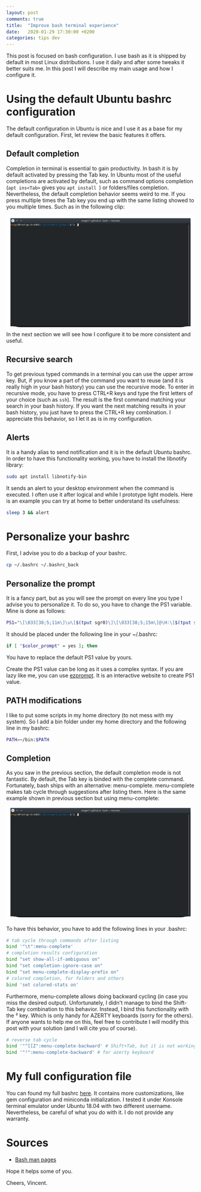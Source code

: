 ```yaml
---
layout: post
comments: true
title:  "Improve bash terminal experience"
date:   2020-01-29 17:30:00 +0200
categories: tips dev
---
```


This post is focused on bash configuration.
I use bash as it is shipped by default in most Linux distributions.
I use it daily and after some tweaks it better suits me.
In this post I will describe my main usage and how I configure it.

# Using the default Ubuntu bashrc configuration
The default configuration in Ubuntu is nice and I use it as a base for my default configuration.
First, let review the basic features it offers.

## Default completion
Completion in terminal is essential to gain productivity.
In bash it is by default activated by pressing the Tab key.
In Ubuntu most of the useful completions are activated by default, such as command options completion (`apt ins<Tab>` gives you `apt install `) or folders/files completion.
Nevertheless, the default completion behavior seems weird to me.
If you press multiple times the Tab key you end up with the same listing showed to you multiple times.
Such as in the following clip:

![Default completion output](/assets/images/bash_config/default_tab_behavior.gif)
In the next section we will see how I configure it to be more consistent and useful.

## Recursive search

To get previous typed commands in a terminal you can use the upper arrow key.
But, if you know a part of the command you want to reuse (and it is really high in your bash history) you can use the recursive mode.
To enter in recursive mode, you have to press CTRL+R keys and type the first letters of your choice (such as `ssh`).
The result is the first command matching your search in your bash history.
If you want the next matching results in your bash history, you just have to press the CTRL+R key combination.
I appreciate this behavior, so I let it as is in my configuration.

## Alerts

It is a handy alias to send notification and it is in the default Ubuntu bashrc.
In order to have this functionality working, you have to install the libnotify library:

```bash
sudo apt install libnotify-bin
```

It sends an alert to your desktop environment when the command is executed.
I often use it after logical and while I prototype light models.
Here is an example you can try at home to better understand its usefulness:

```bash
sleep 3 && alert
```

# Personalize your bashrc

First, I advise you to do a backup of your bashrc.

```bash
cp ~/.bashrc ~/.bashrc_back
```

## Personalize the prompt
It is a fancy part, but as you will see the prompt on every line you type I advise you to personalize it.
To do so, you have to change the PS1 variable.
Mine is done as follows:
```bash
PS1="\[\033[38;5;11m\]\u\[$(tput sgr0)\]\[\033[38;5;15m\]@\H:\[$(tput sgr0)\]\[\033[38;5;32m\]\w\[$(tput sgr0)\]\[\033[38;5;15m\]\\$ \[$(tput sgr0)\]"
```

It should be placed under the following line in your ~/.bashrc:
```bash
if [ "$color_prompt" = yes ]; then
```
You have to replace the default PS1 value by yours.

Create the PS1 value can be long as it uses a complex syntax.
If you are lazy like me, you can use [ezprompt](http://ezprompt.net/).
It is an interactive website to create PS1 value.

## PATH modifications

I like to put some scripts in my home directory (to not mess with my system).
So I add a bin folder under my home directory and the following line in my bashrc:

```bash
PATH=~/bin:$PATH
```

## Completion
As you saw in the previous section, the default completion mode is not fantastic.
By default, the Tab key is binded with the complete command.
Fortunately, bash ships with an alternative: menu-complete.
menu-complete makes tab cycle through suggestions after listing them.
Here is the same example shown in previous section but using menu-complete:

![menu-complete behavior](/assets/images/bash_config/improved_tab_behavior.gif)

To have this behavior, you have to add the following lines in your .bashrc:

```bash
# tab cycle through commands after listing
bind '"\t":menu-complete'
# completion results configuration
bind "set show-all-if-ambiguous on"
bind "set completion-ignore-case on"
bind "set menu-complete-display-prefix on"
# colored completion, for folders and others
bind 'set colored-stats on'
```

Furthermore, menu-complete allows doing backward cycling (in case you miss the desired output).
Unfortunately, I didn't manage to bind the Shift-Tab key combination to this behavior.
Instead, I bind this functionality with the ² key.
Which is only handy for AZERTY keyboards (sorry for the others).
If anyone wants to help me on this, feel free to contribute I will modify this post with your solution (and I will cite you of course).

```bash
# reverse tab cycle
bind '"^[[Z":menu-complete-backward' # Shift+Tab, but it is not working in Konsole.
bind '"²":menu-complete-backward' # for azerty keyboard
```

# My full configuration file

You can found my full bashrc [here](https://github.com/vroger11/vroger11-configs/blob/master/bash/bashrc).
It contains more customizations, like gem configuration and miniconda initialization.
I tested it under Konsole terminal emulator under Ubuntu 18.04 with two different username.
Nevertheless, be careful of what you do with it.
I do not provide any warranty.

# Sources

* [Bash man pages](https://linux.die.net/man/1/bash)

Hope it helps some of you.

Cheers, Vincent.

